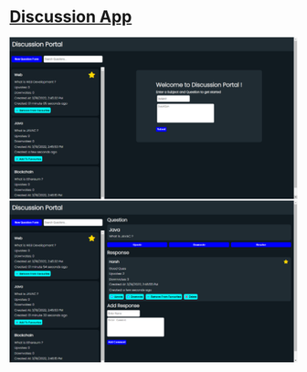 # [Discussion App](https://discussion-app-3p34g81bubl09q9763.web.codequotient.com/)

![ss1](./ss1.png)
![ss2](./ss2.png)
